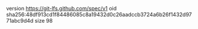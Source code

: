 version https://git-lfs.github.com/spec/v1
oid sha256:48df913cd1f84486085c8a19432d0c26aadccb3724a6b26f1432d9771abc9d4d
size 98
